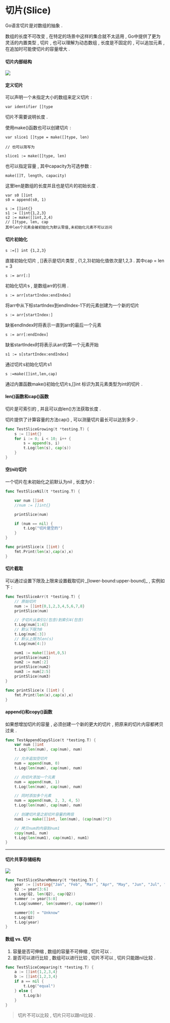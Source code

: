 # 切片\(Slice\)

Go语言切片是对数组的抽象 .

数组的长度不可改变 , 在特定的场景中这样的集合就不太适用 , Go中提供了更为灵活的内置类型 , 切片 , 也可以理解为动态数组 , 长度是不固定的 , 可以追加元素 , 在追加时可能使切片的容量增大 .

#### 切片内部结构

![](/assets/qiepainneibujiegou.png)

#### 定义切片

可以声明一个未指定大小的数组来定义切片 :

```
var identifier []type
```

切片不需要说明长度 .

使用make\(\)函数也可以创建切片 :

```
var slice1 []type = make([]type, len)

// 也可以简写为

slice1 := make([]type, len)
```

也可以指定容量 , 其中capacity为可选参数 :

```
make([]T, length, capacity)
```

这里len是数组的长度并且也是切片的初始长度 .

```
var s0 []int
s0 = append(s0, 1)

s := []int{}
s1 := []int{1,2,3}
s2 := make([]int,2,4)
// []type, len, cap
其中len个元素会被初始化为默认零值,未初始化元素不可以访问
```

#### 切片初始化

```
s :=[] int {1,2,3}
```

直接初始化切片 , \[\]表示是切片类型 , {1,2,3}初始化值依次是1,2,3 . 其中cap = len = 3

```
s := arr[:]
```

初始化切片s , 是数组arr的引用 .

```
s := arr[startIndex:endIndex]
```

将arr中从下标startIndex到endIndex-1下的元素创建为一个新的切片

```
s := arr[startIndex:]
```

缺省endIndex时将表示一直到arr的最后一个元素

```
s := arr[:endIndex]
```

缺省startIndex时将表示从arr的第一个元素开始

```
s1 := s[startIndex:endIndex]
```

通过切片s初始化切片s1

```
s :=make([]int,len,cap)
```

通过内置函数make\(\)初始化切片s,\[\]int 标识为其元素类型为int的切片 .

#### len\(\)函数和cap\(\)函数

切片是可索引的 , 并且可以由len\(\)方法获取长度 .

切片提供了计算容量的方法cap\(\) , 可以测量切片最长可以达到多少 .

```go
func TestSliceGrowing(t *testing.T) {
    s := []int{}
    for i := 0; i < 10; i++ {
        s = append(s, i)
        t.Log(len(s), cap(s))
    }
}
```

#### 空\(nil\)切片

一个切片在未初始化之前默认为nil , 长度为0 :

```go
func TestSliceNil(t *testing.T) {

    var num []int
    //num := []int{}

    printSlice(num)

    if (num == nil) {
        t.Log("切片是空的")
    }
}

func printSlice(x []int) {
    fmt.Print(len(x),cap(x),x)
}
```

#### 切片截取

可以通过设置下限及上限来设置截取切片_\[lower-bound:upper-bound\]_ , 实例如下 :

```go
func TestSliceArr(t *testing.T) {
    // 原始切片
    num := []int{0,1,2,3,4,5,6,7,8}
    printSlice(num)

    // 子切片从索引1(包含)到索引4(包含)
    t.Log(num[1:4])
    // 默认下限为0
    t.Log(num[:3])
    // 默认上限为len(s)
    t.Log(num[4:])

    num1 := make([]int,0,5)
    printSlice(num1)
    num2 := num[:2]
    printSlice(num2)
    num3 := num[2:5]
    printSlice(num3)
}

func printSlice(x []int) {
    fmt.Print(len(x),cap(x),x)
}
```

#### append\(\)和copy\(\)函数

如果想增加切片的容量 , 必须创建一个新的更大的切片 , 把原来的切片内容都拷贝过来 .

```go
func TestAppendCopySlice(t *testing.T) {
    var num []int
    t.Log(len(num), cap(num), num)

    // 允许追加空切片
    num = append(num, 0)
    t.Log(len(num), cap(num), num)

    // 向切片添加一个元素
    num = append(num, 1)
    t.Log(len(num), cap(num), num)

    // 同时添加多个元素
    num = append(num, 2, 3, 4, 5)
    t.Log(len(num), cap(num), num)

    // 创建切片是之前切片容量的两倍
    num1 := make([]int, len(num), (cap(num))*2)

    // 拷贝num的内容到num1
    copy(num1, num)
    t.Log(len(num1), cap(num1), num1)
}
```

---

#### 切片共享存储结构

![](/assets/qiepiangongxiangcunchujiegou.png)

```go
func TestSliceShareMemory(t *testing.T) {
    year := []string{"Jan", "Feb", "Mar", "Apr", "May", "Jun", "Jul", "Aug", "Sep", "Oct", "Nov", "Dec"}
    Q2 := year[3:6]
    t.Log(Q2, len(Q2), cap(Q2))
    summer := year[5:8]
    t.Log(summer, len(summer), cap(summer))

    summer[0] = "Unknow"
    t.Log(Q2)
    t.Log(year)
}
```

#### 数组 vs. 切片

1. 容量是否可伸缩 , 数组的容量不可伸缩 , 切片可以 . 
2. 是否可以进行比较 , 数组可以进行比较 , 切片不可以 , 切片只能跟nil比较 . 

```go
func TestSliceComparing(t *testing.T) {
    a := []int{1,2,3,4}
    b := []int{1,2,3,4}
    if a == nil {
        t.Log("equal")
    } else {
        t.Log(b)
    }
}
```

> 切片不可以比较 , 切片只可以跟nil比较 .



